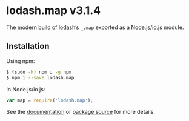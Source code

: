 # lodash.map v3.1.4

The [modern build](https://github.com/lodash/lodash/wiki/Build-Differences) of [lodash’s](https://lodash.com/) `_.map` exported as a [Node.js](http://nodejs.org/)/[io.js](https://iojs.org/) module.

## Installation

Using npm:

```bash
$ {sudo -H} npm i -g npm
$ npm i --save lodash.map
```

In Node.js/io.js:

```js
var map = require('lodash.map');
```

See the [documentation](https://lodash.com/docs#map) or [package source](https://github.com/lodash/lodash/blob/3.1.4-npm-packages/lodash.map) for more details.
